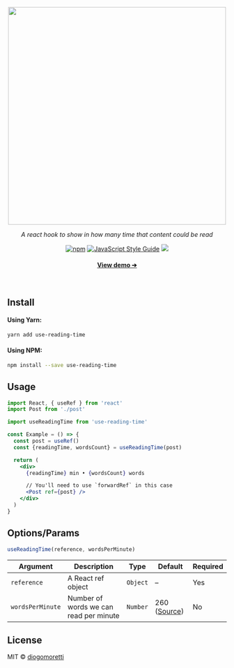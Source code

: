 <p align="center">
  <img src="https://user-images.githubusercontent.com/2853428/88489869-a67fce00-cf6d-11ea-871f-76fb53cae2b2.png" width="500">
  <p align="center"><em>A react hook to show in how many time that content could be read</em></p>
  <p align="center">
    <a href="https://www.npmjs.com/package/use-reading-time"><img alt="npm" src="https://img.shields.io/npm/v/use-reading-time"></a> <a href="https://standardjs.com"><img src="https://img.shields.io/badge/code_style-standard-brightgreen.svg" alt="JavaScript Style Guide" /></a>
  <a href="https://github.com/diogomoretti/use-reading-time/actions"><img src="https://github.com/diogomoretti/use-reading-time/actions/workflows/test.yml/badge.svg" /></a>
  </p>
  <p align="center">
    <a href="https://diogomoretti.github.io/use-reading-time/"><h4 align="center">View demo ➔</h4></a>
  </p>
</p>
<br>

## Install

#### Using Yarn:

```bash
yarn add use-reading-time
```

#### Using NPM:

```bash
npm install --save use-reading-time
```

## Usage

```jsx
import React, { useRef } from 'react'
import Post from './post'

import useReadingTime from 'use-reading-time'

const Example = () => {
  const post = useRef()
  const {readingTime, wordsCount} = useReadingTime(post)

  return (
    <div>
      {readingTime} min • {wordsCount} words

      // You'll need to use `forwardRef` in this case
      <Post ref={post} />
    </div>
  )
}
```

## Options/Params
```jsx
useReadingTime(reference, wordsPerMinute)
```

| Argument  | Description | Type | Default | Required |
| --------- | ----------- | ---- | ------- | -------- |
`reference` | A React ref object | `Object` | – | Yes
`wordsPerMinute` | Number of words we can read per minute | `Number` | 260 ([Source](https://www.sciencedirect.com/science/article/pii/S0749596X19300786)) | No

## License

MIT © [diogomoretti](https://github.com/diogomoretti)

